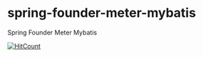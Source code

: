 # spring-founder-meter-mybatis
Spring Founder Meter Mybatis

[![HitCount](http://hits.dwyl.io/teamtact/https://github.com/teamtact/spring-founder-meter-mybatis.svg)](http://hits.dwyl.io/teamtact/https://github.com/teamtact/spring-founder-meter-mybatis)
